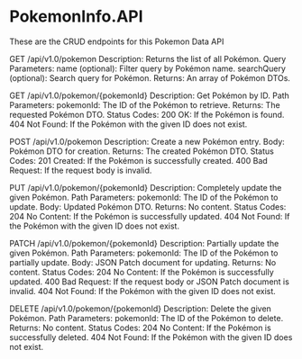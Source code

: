 # PokemonInfo.API

These are the CRUD endpoints for this Pokemon Data API

GET /api/v1.0/pokemon
Description: Returns the list of all Pokémon.
Query Parameters:
name (optional): Filter query by Pokémon name.
searchQuery (optional): Search query for Pokémon.
Returns: An array of Pokémon DTOs.

GET /api/v1.0/pokemon/{pokemonId}
Description: Get Pokémon by ID.
Path Parameters:
pokemonId: The ID of the Pokémon to retrieve.
Returns: The requested Pokémon DTO.
Status Codes:
200 OK: If the Pokémon is found.
404 Not Found: If the Pokémon with the given ID does not exist.

POST /api/v1.0/pokemon
Description: Create a new Pokémon entry.
Body: Pokémon DTO for creation.
Returns: The created Pokémon DTO.
Status Codes:
201 Created: If the Pokémon is successfully created.
400 Bad Request: If the request body is invalid.

PUT /api/v1.0/pokemon/{pokemonId}
Description: Completely update the given Pokémon.
Path Parameters:
pokemonId: The ID of the Pokémon to update.
Body: Updated Pokémon DTO.
Returns: No content.
Status Codes:
204 No Content: If the Pokémon is successfully updated.
404 Not Found: If the Pokémon with the given ID does not exist.

PATCH /api/v1.0/pokemon/{pokemonId}
Description: Partially update the given Pokémon.
Path Parameters:
pokemonId: The ID of the Pokémon to partially update.
Body: JSON Patch document for updating.
Returns: No content.
Status Codes:
204 No Content: If the Pokémon is successfully updated.
400 Bad Request: If the request body or JSON Patch document is invalid.
404 Not Found: If the Pokémon with the given ID does not exist.

DELETE /api/v1.0/pokemon/{pokemonId}
Description: Delete the given Pokémon.
Path Parameters:
pokemonId: The ID of the Pokémon to delete.
Returns: No content.
Status Codes:
204 No Content: If the Pokémon is successfully deleted.
404 Not Found: If the Pokémon with the given ID does not exist.
